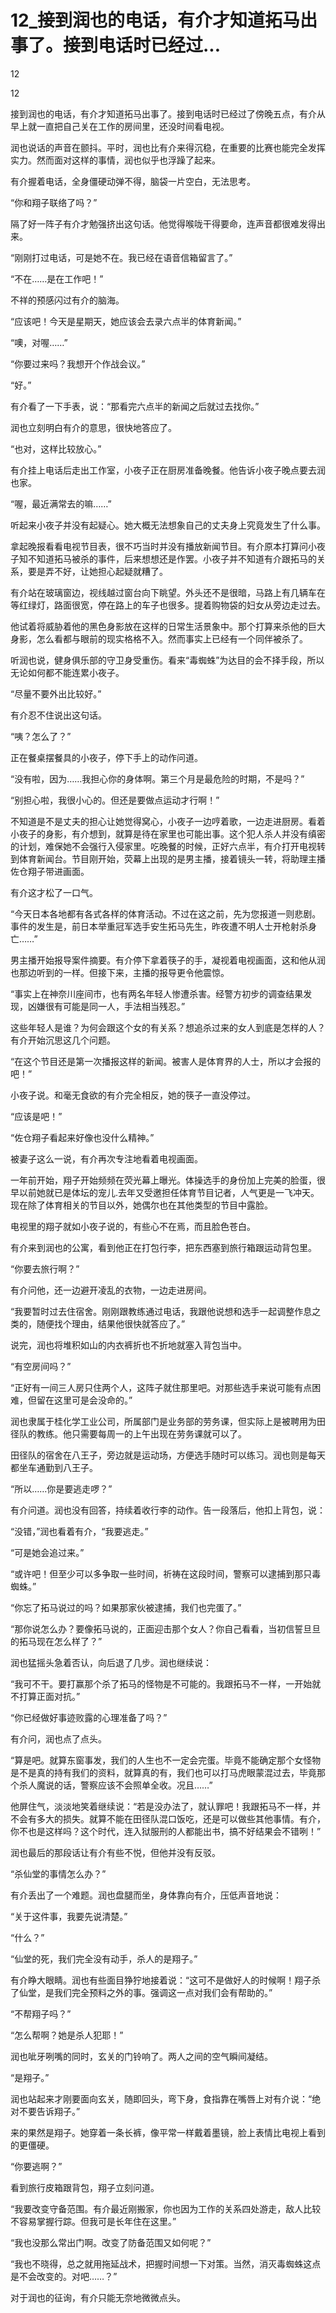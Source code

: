 # 12_接到润也的电话，有介才知道拓马出事了。接到电话时已经过...

12

12

接到润也的电话，有介才知道拓马出事了。接到电话时已经过了傍晚五点，有介从早上就一直把自己关在工作的房间里，还没时间看电视。

润也说话的声音在颤抖。平时，润也比有介来得沉稳，在重要的比赛也能完全发挥实力。然而面对这样的事情，润也似乎也浮躁了起来。

有介握着电话，全身僵硬动弹不得，脑袋一片空白，无法思考。

“你和翔子联络了吗？”

隔了好一阵子有介才勉强挤出这句话。他觉得喉咙干得要命，连声音都很难发得出来。

“刚刚打过电话，可是她不在。我已经在语音信箱留言了。”

“不在……是在工作吧！”

不祥的预感闪过有介的脑海。

“应该吧！今天是星期天，她应该会去录六点半的体育新闻。”

“噢，对喔……”

“你要过来吗？我想开个作战会议。”

“好。”

有介看了一下手表，说：“那看完六点半的新闻之后就过去找你。”

润也立刻明白有介的意思，很快地答应了。

“也对，这样比较放心。”

有介挂上电话后走出工作室，小夜子正在厨房准备晚餐。他告诉小夜子晚点要去润也家。

“喔，最近满常去的嘛……”

听起来小夜子并没有起疑心。她大概无法想象自己的丈夫身上究竟发生了什么事。

拿起晚报看看电视节目表，很不巧当时并没有播放新闻节目。有介原本打算问小夜子知不知道拓马被杀的事件，后来想想还是作罢。小夜子并不知道有介跟拓马的关系，要是弄不好，让她担心起疑就糟了。

有介站在玻璃窗边，视线越过窗台向下眺望。外头还不是很暗，马路上有几辆车在等红绿灯，路面很宽，停在路上的车子也很多。提着购物袋的妇女从旁边走过去。

他试着将威胁着他的黑色身影放在这样的日常生活景象中。那个打算来杀他的巨大身影，怎么看都与眼前的现实格格不入。然而事实上已经有一个同伴被杀了。

听润也说，健身俱乐部的守卫身受重伤。看来“毒蜘蛛”为达目的会不择手段，所以无论如何都不能连累小夜子。

“尽量不要外出比较好。”

有介忍不住说出这句话。

“咦？怎么了？”

正在餐桌摆餐具的小夜子，停下手上的动作问道。

“没有啦，因为……我担心你的身体啊。第三个月是最危险的时期，不是吗？”

“别担心啦，我很小心的。但还是要做点运动才行啊！”

不知道是不是丈夫的担心让她觉得窝心，小夜子一边哼着歌，一边走进厨房。看着小夜子的身影，有介想到，就算是待在家里也可能出事。这个犯人杀人并没有缜密的计划，难保她不会强行入侵家里。吃晚餐的时候，正好六点半，有介打开电视转到体育新闻台。节目刚开始，荧幕上出现的是男主播，接着镜头一转，将助理主播佐仓翔子带进画面。

有介这才松了一口气。

“今天日本各地都有各式各样的体育活动。不过在这之前，先为您报道一则悲剧。事件的发生是，前日本举重冠军选手安生拓马先生，昨夜遭不明人士开枪射杀身亡……”

男主播开始报导案件摘要。有介停下拿着筷子的手，凝视着电视画面，这和他从润也那边听到的一样。但接下来，主播的报导更令他震惊。

“事实上在神奈川座间市，也有两名年轻人惨遭杀害。经警方初步的调查结果发现，凶嫌很有可能是同一人，手法相当残忍。”

这些年轻人是谁？为何会跟这个女的有关系？想追杀过来的女人到底是怎样的人？有介开始沉思这几个问题。

“在这个节目还是第一次播报这样的新闻。被害人是体育界的人士，所以才会报的吧！”

小夜子说。和毫无食欲的有介完全相反，她的筷子一直没停过。

“应该是吧！”

“佐仓翔子看起来好像也没什么精神。”

被妻子这么一说，有介再次专注地看着电视画面。

一年前开始，翔子开始频频在荧光幕上曝光。体操选手的身份加上完美的脸蛋，很早以前她就已是体坛的宠儿.去年又受邀担任体育节目记者，人气更是一飞冲天。现在除了体育相关的节目以外，她偶尔也在其他类型的节目中露脸。

电视里的翔子就如小夜子说的，有些心不在焉，而且脸色苍白。

有介来到润也的公寓，看到他正在打包行李，把东西塞到旅行箱跟运动背包里。

“你要去旅行啊？”

有介问他，还一边避开凌乱的衣物，一边走进房间。

“我要暂时过去住宿舍。刚刚跟教练通过电话，我跟他说想和选手一起调整作息之类的，随便找个理由，结果他很快就答应了。”

说完，润也将堆积如山的内衣裤折也不折地就塞入背包当中。

“有空房间吗？”

“正好有一间三人房只住两个人，这阵子就住那里吧。对那些选手来说可能有点困难，但留在这里可是会没命的。”

润也隶属于桂化学工业公司，所属部门是业务部的劳务课，但实际上是被聘用为田径队的教练。他只需要每周一的上午出现在劳务课就可以了。

田径队的宿舍在八王子，旁边就是运动场，方便选手随时可以练习。润也则是每天都坐车通勤到八王子。

“所以……你是要逃走啰？”

有介问道。润也没有回答，持续着收行李的动作。告一段落后，他扣上背包，说：

“没错，”润也看着有介，“我要逃走。”

“可是她会追过来。”

“或许吧！但至少可以多争取一些时间，祈祷在这段时间，警察可以逮捕到那只毒蜘蛛。”

“你忘了拓马说过的吗？如果那家伙被逮捕，我们也完蛋了。”

“那你说怎么办？要像拓马说的，正面迎击那个女人？你自己看看，当初信誓旦旦的拓马现在怎么样了？”

润也猛摇头急着否认，向后退了几步。润也继续说：

“我可不干。要打赢那个杀了拓马的怪物是不可能的。我跟拓马不一样，一开始就不打算正面对抗。”

“你已经做好事迹败露的心理准备了吗？”

有介问，润也点了点头。

“算是吧。就算东窗事发，我们的人生也不一定会完蛋。毕竟不能确定那个女怪物是不是真的持有我们的资料，就算真的有，我们也可以打马虎眼蒙混过去，毕竟那个杀人魔说的话，警察应该不会照单全收。况且……”

他屏住气，淡淡地笑着继续说：“若是没办法了，就认罪吧！我跟拓马不一样，并不会有多大的损失。就算不能在田径队混口饭吃，还是可以做些其他事情。有介，你不也是这样吗？这个时代，连入狱服刑的人都能出书，搞不好结果会不错咧！”

润也最后的那段话让有介有些不悦，但他并没有反驳。

“杀仙堂的事情怎么办？”

有介丢出了一个难题。润也盘腿而坐，身体靠向有介，压低声音地说：

“关于这件事，我要先说清楚。”

“什么？”

“仙堂的死，我们完全没有动手，杀人的是翔子。”

有介睁大眼睛。润也有些面目狰狞地接着说：“这可不是做好人的时候啊！翔子杀了仙堂，是我们完全预料之外的事。强调这一点对我们会有帮助的。”

“不帮翔子吗？”

“怎么帮啊？她是杀人犯耶！”

润也呲牙咧嘴的同时，玄关的门铃响了。两人之间的空气瞬间凝结。

“是翔子。”

润也站起来才刚要面向玄关，随即回头，弯下身，食指靠在嘴唇上对有介说：“绝对不要告诉翔子。”

来的果然是翔子。她穿着一条长裤，像平常一样戴着墨镜，脸上表情比电视上看到的更僵硬。

“你要逃啊？”

看到旅行皮箱跟背包，翔子立刻问道。

“我要改变守备范围。有介最近刚搬家，你也因为工作的关系四处游走，敌人比较不容易掌握行踪。但我可是长年住在这里。”

“我也没那么常出门啊。改变了防备范围又如何呢？”

“我也不晓得，总之就用拖延战术，把握时间想一下对策。当然，消灭毒蜘蛛这点是不会改变的。对吧……？”

对于润也的征询，有介只能无奈地微微点头。